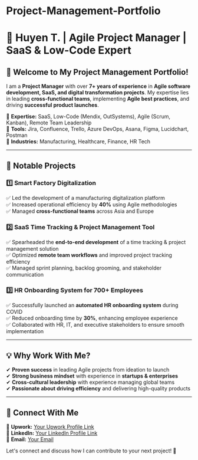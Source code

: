 # Project-Management-Portfolio
# 🚀 Huyen T. | Agile Project Manager | SaaS & Low-Code Expert

## 👋 Welcome to My Project Management Portfolio!
I am a **Project Manager** with over **7+ years of experience** in **Agile software development, SaaS, and digital transformation projects**. My expertise lies in leading **cross-functional teams**, implementing **Agile best practices**, and driving **successful product launches**. 

🔹 **Expertise:** SaaS, Low-Code (Mendix, OutSystems), Agile (Scrum, Kanban), Remote Team Leadership  
🔹 **Tools:** Jira, Confluence, Trello, Azure DevOps, Asana, Figma, Lucidchart, Postman  
🔹 **Industries:** Manufacturing, Healthcare, Finance, HR Tech  

---

## 📌 Notable Projects

### **1️⃣ Smart Factory Digitalization**  
✅ Led the development of a manufacturing digitalization platform  
✅ Increased operational efficiency by **40%** using Agile methodologies  
✅ Managed **cross-functional teams** across Asia and Europe  

### **2️⃣ SaaS Time Tracking & Project Management Tool**  
✅ Spearheaded the **end-to-end development** of a time tracking & project management solution  
✅ Optimized **remote team workflows** and improved project tracking efficiency  
✅ Managed sprint planning, backlog grooming, and stakeholder communication  

### **3️⃣ HR Onboarding System for 700+ Employees**  
✅ Successfully launched an **automated HR onboarding system** during COVID  
✅ Reduced onboarding time by **30%**, enhancing employee experience  
✅ Collaborated with HR, IT, and executive stakeholders to ensure smooth implementation  

---

## 💡 Why Work With Me?
✔ **Proven success** in leading Agile projects from ideation to launch  
✔ **Strong business mindset** with experience in **startups & enterprises**  
✔ **Cross-cultural leadership** with experience managing global teams  
✔ **Passionate about driving efficiency** and delivering high-quality products  

---

## 🔗 Connect With Me
📌 **Upwork:** [Your Upwork Profile Link](#)  
📌 **LinkedIn:** [Your LinkedIn Profile Link](#)  
📌 **Email:** [Your Email](#)  

Let's connect and discuss how I can contribute to your next project! 🚀
